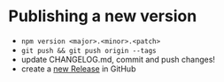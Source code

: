 # Publishing a new version

* ```npm version <major>.<minor>.<patch>```
* ```git push && git push origin --tags```
* update CHANGELOG.md, commit and push changes!  
* create a [new Release](https://github.com/locr-company/Leaflet.GridLayer.VMS2/releases/new) in GitHub